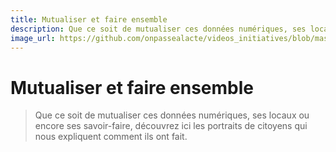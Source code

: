 ```yaml
---
title: Mutualiser et faire ensemble
description: Que ce soit de mutualiser ces données numériques, ses locaux ou encore ses savoir-faire, découvrez ici les portraits de citoyens qui nous expliquent comment ils ont fait. 
image_url: https://github.com/onpassealacte/videos_initiatives/blob/master/media/mutualisation_association.jpg
---
```


# Mutualiser et faire ensemble

> Que ce soit de mutualiser ces données numériques, ses locaux ou encore ses savoir-faire, découvrez ici les portraits de citoyens qui nous expliquent comment ils ont fait. 
